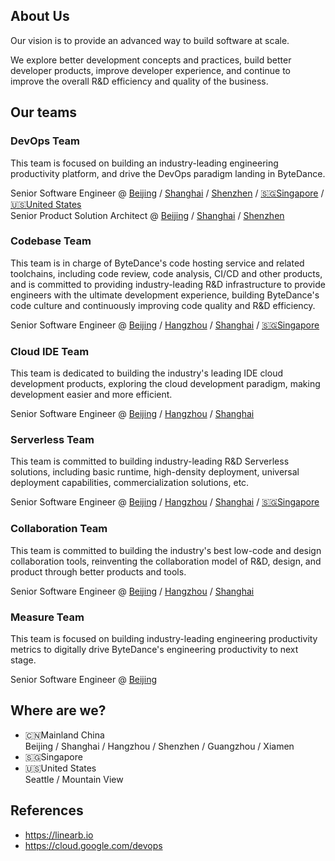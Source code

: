 ## About Us

Our vision is to provide an advanced way to build software at scale.

We explore better development concepts and practices, build better developer products, improve developer experience, and continue to improve the overall R&D efficiency and quality of the business.

## Our teams

### DevOps Team

This team is focused on building an industry-leading engineering productivity platform, and drive the DevOps paradigm landing in ByteDance.

Senior Software Engineer @ [Beijing](https://jobs.bytedance.com/experienced/position/7083682420109625636/detail?use_ssr=1) / [Shanghai](https://jobs.bytedance.com/experienced/position/7083682420110149924/detail?use_ssr=1) / [Shenzhen](https://jobs.bytedance.com/experienced/position/7083682360995432717/detail?use_ssr=1) / [🇸🇬Singapore](mailto:engprod@bytedance.com) / [🇺🇸United States](mailto:engprod@bytedance.com)  
Senior Product Solution Architect @ [Beijing](https://jobs.bytedance.com/experienced/position/7083681478052710663/detail?use_ssr=1) / [Shanghai](https://jobs.bytedance.com/experienced/position/7083681410024950046/detail?use_ssr=1) / [Shenzhen](https://jobs.bytedance.com/experienced/position/7083681781513423117/detail?use_ssr=1)


### Codebase Team

This team is in charge of ByteDance's code hosting service and related toolchains, including code review, code analysis, CI/CD and other products, and is committed to providing industry-leading R&D infrastructure to provide engineers with the ultimate development experience, building ByteDance's code culture and continuously improving code quality and R&D efficiency.

Senior Software Engineer @ [Beijing](https://jobs.bytedance.com/experienced/position/7083681393620027684/detail?use_ssr=1) / [Hangzhou](https://jobs.bytedance.com/experienced/position/7083681215731288350/detail?use_ssr=1) / [Shanghai](https://jobs.bytedance.com/experienced/position/7083681212749449509/detail?use_ssr=1) / [🇸🇬Singapore](mailto:engprod@bytedance.com)

### Cloud IDE Team

This team is dedicated to building the industry's leading IDE cloud development products, exploring the cloud development paradigm, making development easier and more efficient.

Senior Software Engineer @ [Beijing](https://jobs.bytedance.com/experienced/position/7083680612221995271/detail?use_ssr=1) / [Hangzhou](https://jobs.bytedance.com/experienced/position/7083681021305162020/detail?use_ssr=1) / [Shanghai](https://jobs.bytedance.com/experienced/position/7083680612222454023/detail?use_ssr=1)


### Serverless Team

This team is committed to building industry-leading R&D Serverless solutions, including basic runtime, high-density deployment, universal deployment capabilities, commercialization solutions, etc.

Senior Software Engineer @ [Beijing](https://jobs.bytedance.com/experienced/position/7083681212748843301/detail?use_ssr=1) / [Hangzhou](https://jobs.bytedance.com/experienced/position/7083680780804098311/detail?use_ssr=1) / [Shanghai](https://jobs.bytedance.com/experienced/position/7083681410024048926/detail?use_ssr=1) / [🇸🇬Singapore](mailto:engprod@bytedance.com)

### Collaboration Team

This team is committed to building the industry's best low-code and design collaboration tools, reinventing the collaboration model of R&D, design, and product through better products and tools.

Senior Software Engineer @ [Beijing](https://jobs.bytedance.com/experienced/position/7083681217732135199/detail?use_ssr=1) / [Hangzhou](https://jobs.bytedance.com/experienced/position/7083680015951792414/detail?use_ssr=1) / [Shanghai](https://jobs.bytedance.com/experienced/position/7083680665875056910/detail?use_ssr=1)


### Measure Team

This team is focused on building industry-leading engineering productivity metrics to digitally drive ByteDance's engineering productivity to next stage.

Senior Software Engineer @ [Beijing](https://jobs.bytedance.com/experienced/position/7083681766397036831/detail?use_ssr=1)


## Where are we?

- 🇨🇳Mainland China  
  Beijing / Shanghai / Hangzhou / Shenzhen / Guangzhou / Xiamen
- 🇸🇬Singapore  
- 🇺🇸United States  
  Seattle / Mountain View


## References

- <https://linearb.io>
- <https://cloud.google.com/devops>
